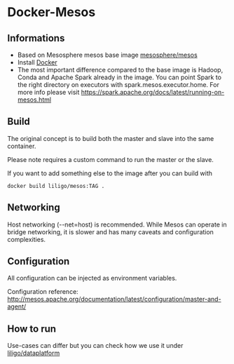 # Docker-Mesos

## Informations

* Based on Mesosphere mesos base image [mesosphere/mesos](https://hub.docker.com/r/mesosphere/mesos/)
* Install [Docker](https://www.docker.com/)
* The most important difference compared to the base image is Hadoop, Conda and Apache Spark already in the image. You can point Spark to the right directory on executors with spark.mesos.executor.home. For more info please visit https://spark.apache.org/docs/latest/running-on-mesos.html

## Build

The original concept is to build both the master and slave into the same container.

Please note requires a custom command to run the master or the slave.

If you want to add something else to the image after you can build with

    docker build liligo/mesos:TAG .

## Networking

Host networking (--net=host) is recommended. While Mesos can operate in bridge networking, it is slower and has many caveats and configuration complexities.

## Configuration

All configuration can be injected as environment variables.

Configuration reference: http://mesos.apache.org/documentation/latest/configuration/master-and-agent/

## How to run

Use-cases can differ but you can check how we use it under [liligo/dataplatform](https://hub.docker.com/r/lilidata/dataplatform/)
